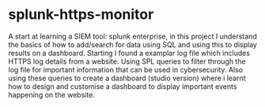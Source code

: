 # splunk-https-monitor
A start at learning a SIEM tool: splunk enterprise, in this project I understand the basics of how to add/search for data using SQL and using this to display results on a dashboard.
Starting I found a examplar log file which includes HTTPS log details from a website.
Using SPL queries to filter through the log file for important information that can be used in cybersecurity.
Also using these queries to create a dashboard (studio version) where i learnt how to design and customise a dashboard to display important events happening on the website.

